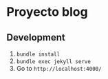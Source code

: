 # Proyecto blog


## Development

1. `bundle install`
2. `bundle exec jekyll serve`
3. Go to `http://localhost:4000/`
